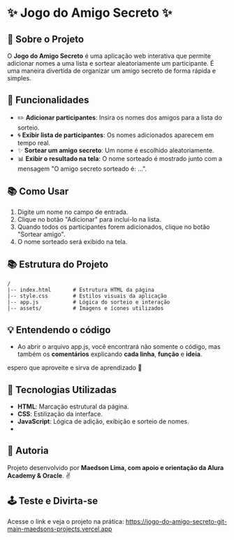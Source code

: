 # ✨ Jogo do Amigo Secreto ✨

## 🎉 Sobre o Projeto
O **Jogo do Amigo Secreto** é uma aplicação web interativa que permite adicionar nomes a uma lista e sortear aleatoriamente um participante. É uma maneira divertida de organizar um amigo secreto de forma rápida e simples.

## 📝 Funcionalidades
- ✏️ **Adicionar participantes**: Insira os nomes dos amigos para a lista do sorteio.
- 🌀 **Exibir lista de participantes**: Os nomes adicionados aparecem em tempo real.
- ✨ **Sortear um amigo secreto**: Um nome é escolhido aleatoriamente.
- 📊 **Exibir o resultado na tela**: O nome sorteado é mostrado junto com a mensagem "O amigo secreto sorteado é: ...".

## 📚 Como Usar
1. Digite um nome no campo de entrada.
2. Clique no botão "Adicionar" para incluí-lo na lista.
3. Quando todos os participantes forem adicionados, clique no botão "Sortear amigo".
4. O nome sorteado será exibido na tela.

## 📚 Estrutura do Projeto
```
/
|-- index.html       # Estrutura HTML da página
|-- style.css        # Estilos visuais da aplicação
|-- app.js           # Lógica do sorteio e interação
|-- assets/          # Imagens e ícones utilizados
```
## 💡 Entendendo o código 
- Ao abrir o arquivo app.js, você encontrará não somente o código, mas também os **comentários** explicando **cada linha**, **função** e **ideia**.

espero que aproveite e sirva de aprendizado 🥳

## 🌟 Tecnologias Utilizadas
- **HTML**: Marcação estrutural da página.
- **CSS**: Estilização da interface.
- **JavaScript**: Lógica de adição, exibição e sorteio de nomes.
- 
## 🌟 Autoria
Projeto desenvolvido por **Maedson Lima, com apoio e orientação da Alura Academy & Oracle**. ✌️


## 🕹️ Teste e Divirta-se 

Acesse o link e veja o projeto na prática:
https://jogo-do-amigo-secreto-git-main-maedsons-projects.vercel.app